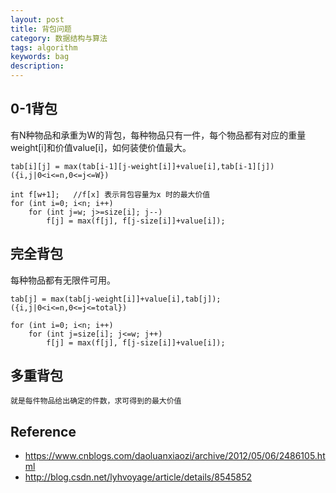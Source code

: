 ```yaml
---
layout: post
title: 背包问题
category: 数据结构与算法
tags: algorithm
keywords: bag
description: 
---
```


## 0-1背包

有N种物品和承重为W的背包，每种物品只有一件，每个物品都有对应的重量weight[i]和价值value[i]，如何装使价值最大。

```
tab[i][j] = max(tab[i-1][j-weight[i]]+value[i],tab[i-1][j]) ({i,j|0<i<=n,0<=j<=W})
```

```
int f[w+1];   //f[x] 表示背包容量为x 时的最大价值  
for (int i=0; i<n; i++)  
    for (int j=w; j>=size[i]; j--)  
        f[j] = max(f[j], f[j-size[i]]+value[i]);
```

## 完全背包

每种物品都有无限件可用。

```
tab[j] = max(tab[j-weight[i]]+value[i],tab[j]);({i,j|0<i<=n,0<=j<=total})
```

```
for (int i=0; i<n; i++)  
    for (int j=size[i]; j<=w; j++)  
        f[j] = max(f[j], f[j-size[i]]+value[i]);
```


## 多重背包

```
就是每件物品给出确定的件数，求可得到的最大价值  
```

## Reference

* <https://www.cnblogs.com/daoluanxiaozi/archive/2012/05/06/2486105.html>
* <http://blog.csdn.net/lyhvoyage/article/details/8545852>